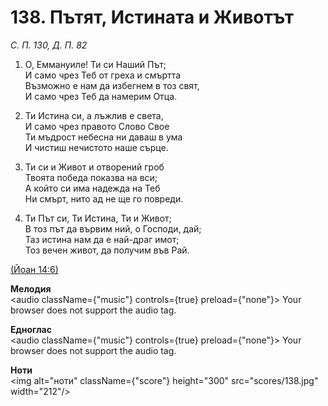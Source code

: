 # 138. Пътят, Истината и Животът  

*С. П. 130, Д. П. 82*  

1. О, Еммануиле! Ти си Наший Път;  
И само чрез Теб от греха и смъртта  
Възможно е нам да избегнем в тоз свят,  
И само чрез Теб да намерим Отца.  

2. Ти Истина си, а лъжлив е света,  
И само чрез правото Слово Свое  
Ти мъдрост небесна ни даваш в ума  
И чистиш нечистото наше сърце.  

3. Ти си и Живот и отворений гроб  
Твоята победа показва на вси;  
А който си има надежда на Теб  
Ни смърт, нито ад не ще го повреди.  

4. Ти Път си, Ти Истина, Ти и Живот;  
В тоз път да вървим ний, о Господи, дай;  
Таз истина нам да е най-драг имот;  
Тоз вечен живот, да получим във Рай.  

[(Йоан 14:6)](http://biblia.bg/index.php?k=43&g=14&s=6)  

__Мелодия__  
<audio className={"music"} controls={true} preload={"none"}><source src="mp3/138.mp3" type="audio/mpeg"/>
Your browser does not support the audio tag.
</audio>  

__Едноглас__  
<audio className={"music"} controls={true} preload={"none"}><source src="transp/138.mp3" type="audio/mpeg"/>
Your browser does not support the audio tag.
</audio>  

__Ноти__  
<img alt="ноти" className={"score"} height="300" src="scores/138.jpg" width="212"/>
